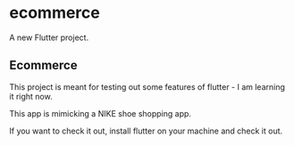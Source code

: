 # ecommerce

A new Flutter project.

## Ecommerce

This project is meant for testing out some features of flutter - I am learning it right now.

This app is mimicking a NIKE shoe shopping app. 

If you want to check it out, install flutter on your machine and check it out.